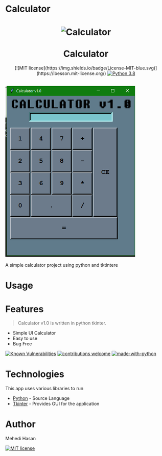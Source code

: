 # Calculator

<h1 align="center">
  <img alt="Calculator" src="https://res.ppizarror.com/other/python.png" width="200px" height="200px" />
  <br /><br />
  Calculator</h1>
  
  <div align="center"> [![MIT license](https://img.shields.io/badge/License-MIT-blue.svg)](https://lbesson.mit-license.org/)
<a href="https://www.python.org/downloads/"><img alt="Python 3.8" src="https://res.ppizarror.com/badges/python27.svg" /></a>
</div><br />


![Calculator](https://raw.githubusercontent.com/mehedieh/Calculator/master/Calculator.png)

A simple calculator project using python and tktintere


# Usage



# Features
>Calculator v1.0 is written in python tkinter.
- Simple UI Calculator
- Easy to use
- Bug Free

[![Known Vulnerabilities](https://snyk.io/test/github/dwyl/hapi-auth-jwt2/badge.svg?targetFile=package.json)](https://snyk.io/test/github/dwyl/hapi-auth-jwt2?targetFile=package.json)
[![contributions welcome](https://img.shields.io/badge/contributions-welcome-brightgreen.svg?style=flat)](https://github.com/dwyl/esta/issues)
[![made-with-python](https://img.shields.io/badge/Made%20with-Python-1f425f.svg)](https://www.python.org/)
# Technologies

This app uses various libraries to run

* [Python](python.org) - Source Language
* [Tkinter](https://wiki.python.org/moin/TkInter) - Provides GUI for the application
# Author
Mehedi Hasan

[![MIT license](https://img.shields.io/badge/License-MIT-blue.svg)](https://lbesson.mit-license.org/)
